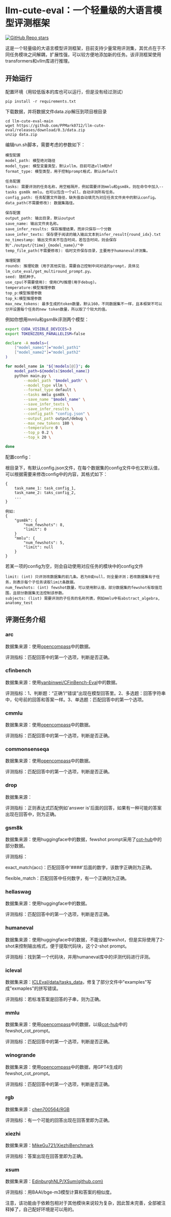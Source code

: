 # llm-cute-eval：一个轻量级的大语言模型评测框架

[![GitHub Repo stars](https://img.shields.io/github/stars/PPMark0712/llm-cute-eval?style=social)](https://github.com/PPMark0712/llm-cute-eval/stargazers)

这是一个轻量级的大语言模型评测框架，目前支持少量常用评测集，其优点在于不同任务模块之间解耦，扩展性强，可以较方便地添加新的任务。该评测框架使用transformers和vllm库进行推理。

## 开始运行

配置环境（用较低版本的库也可以运行，但是没有经过测试）

```
pip install -r requirements.txt
```

下载数据，并将数据文件data.zip解压到项目根目录

```
cd llm-cute-eval-main
wget https://github.com/PPMark0712/llm-cute-eval/releases/download/0.3/data.zip
unzip data.zip
```

编辑run.sh脚本，需要考虑的参数如下：

```
模型配置
model_path: 模型绝对路径
model_type: 模型变量类型，默认vllm，目前可选vllm和hf
format_type: 模型类型，用于控制prompt格式，默认default

任务配置
tasks: 需要评测的任务名称，用空格隔开，例如需要评测mmlu和gsm8k，则在命令中加入--tasks gsm8k mmlu，也可以包含一个all，自动评测所有任务。
config_path: 任务配置文件路径，缺失值自动填充为对应任务文件夹中的默认config。
data_path(不需要修改): 数据集路径。

保存配置
output_path: 输出目录，默认output
save_name: 输出文件夹名称。
save_infer_results: 保存推理结果，而非只保存一个分数
save_infer_texts: 保存便于阅读的输入输出文本到infer_result{round_idx}.txt
no_timestamp: 输出文件夹不包含时间，若包含时间，则会保存到"./output/{time}_{model_name}/"中
temp_file_path(不需要修改): 临时文件保存目录，主要用于humaneval评测集。

推理配置
rounds: 推理轮数（用于其他实验，需要自己控制中间对话的prompt，具体见lm_cute_eval/get_multiround_prompt.py。
seed: 随机种子。
use_cpu(不需要使用): 使用CPU推理(用于debug)。
temperature:模型推理参数
top_p:模型推理参数
top_k:模型推理参数
max_new_tokens: 最多生成的token数量，默认160，不同数据集不一样，且本框架不可以分开设置每个任务的new token数量，所以取了个较大的值。
```



例如你想用mmlu和gsm8k评测两个模型：

```bash
export CUDA_VISIBLE_DEVICES=3
export TOKENIZERS_PARALLELISM=false

declare -A models=(
   	["model_name1"]="model_path1"
	["model_name2"]="model_path2"
)

for model_name in "${!models[@]}"; do
    model_path=${models[$model_name]}
    python main.py \
        --model_path "$model_path" \
        --model_type vllm \
        --format_type default \
        --tasks mmlu gsm8k \
        --save_name "$model_name" \
        --save_infer_texts \
        --save_infer_results \
        --config_path "config.json" \
        --output_path output/debug \
        --max_new_tokens 180 \
        --temperature 0 \
        --top_p 0.2 \
        --top_k 20 \

done

```

配置config：

根目录下，有默认config.json文件，在每个数据集的config文件中也又默认值，可以根据需要来修改config中的内容，其格式如下：

```
{
    task_name_1: task_config_1,
    task_name_2: taks_config_2,
    ...
}

例如:
{
    "gsm8k": {
        "num_fewshots": 8,
        "limit": 0
    }
    "mmlu": {
        "num_fewshots": 5,
        "limit": null
    }
}
```

若某一项的config为空，则会自动使用对应任务的模块中的config文件

```
limit: (int) 只评测改数据集的前几条。若为0或null，则全量评测；若改数据集有子任务，则表示每个子任务读取limit条数据。
num_fewshots: (int) fewshot数量，可以使用默认值，部分数据集的fewshot有取值范围，且部分数据集无法控制该参数。
subjects: (list) 需要评测的子任务的名称列表，例如mmlu中有abstract_algebra, anatomy_test
```



## 评测任务介绍

### arc

数据集来源：使用[opencompass](https://github.com/open-compass/opencompass)中的数据。

评测指标：匹配回答中的第一个选项，判断是否正确。

### cfinbench

数据集来源：使用[yanbinwei/CFinBench-Eval](https://github.com/yanbinwei/CFinBench-Eval)中的数据。

评测指标：1、判断题：“正确”/“错误”出现在模型回答里。2、多选题：回答字符串中，句号前的回答和答案一样。3、单选题：匹配回答中的第一个选项。

### cmmlu

数据集来源：使用[opencompass](https://github.com/open-compass/opencompass)中的数据。

评测指标：匹配回答中的第一个选项，判断是否正确。

### commonsenseqa

数据集来源：使用[opencompass](https://github.com/open-compass/opencompass)中的数据。

评测指标：匹配回答中的第一个选项，判断是否正确。

### drop

数据集来源：

评测指标：正则表达式匹配例如'answer is'后面的回答，如果有一种可能的答案出现在回答中，则为正确。

### gsm8k

数据集来源：使用huggingface中的数据，fewshot prompt采用了[cot-hub](https://github.com/FranxYao/chain-of-thought-hub)中的部分数据。

评测指标：

exact_match(acc)：匹配回答中'####'后面的数字，该数字正确则为正确。

flexible_match：匹配回答中任何数字，有一个正确则为正确。

### hellaswag

数据集来源：使用huggingface中的数据。

评测指标：匹配回答中的第一个选项，判断是否正确。

### humaneval

数据集来源：使用huggingface中的数据，不能设置fewshot，但是实际使用了2-shot来控制输出格式，便于提取代码块，这个2-shot prompt。

评测指标：找到第一个代码块，并用humaneval库中的评测代码进行评测。

### icleval

数据集来源：[ICLEval/data/tasks_data](https://github.com/yiye3/ICLEval/tree/main/data/tasks_data)，修复了部分文件中"examples"写成"exmaples"的拼写错误。

评测指标：若标准答案是回答的子串，则为正确。

### mmlu

数据集来源：使用[opencompass](https://github.com/open-compass/opencompass)中的数据，以级[cot-hub](https://github.com/FranxYao/chain-of-thought-hub)中的fewshot_cot_prompt。

评测指标：匹配回答中的第一个选项，判断是否正确。

### winogrande

数据集来源：使用[opencompass](https://github.com/open-compass/opencompass)中的数据，用GPT4生成的fewshot_cot_prompt。

评测指标：匹配回答中的第一个选项，判断是否正确。

### rgb

数据集来源：[chen700564/RGB](https://github.com/chen700564)

评测指标：有一个可能的回答出现在回答里即为正确。

### xiezhi

数据集来源：[MikeGu721/XiezhiBenchmark](https://github.com/MikeGu721/XiezhiBenchmark/tree/main/Tasks/Knowledge/Benchmarks/test)

评测指标：答案出现在回答里即为正确。

### xsum

数据集来源：[EdinburghNLP/XSum(github.com)](https://github.com/EdinburghNLP/XSum)

评测指标：用BAAI/bge-m3模型计算和答案的相似度。

注意，该功能由于依赖包相对于其他模块来说较为复杂，因此暂未完善，全部被注释掉了，自己配好环境是可以用的。